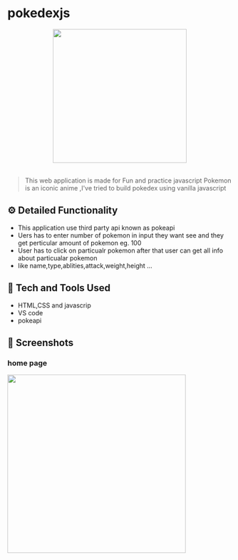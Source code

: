 # pokedexjs
<div align="center">
  <img width="300px" src="https://icons-for-free.com/iconfiles/png/512/pikachu+pokeball+pokemon+icon-1320184857556086253.png"/>
</div>
<br>

> This web application is made for Fun and practice javascript
> Pokemon is an iconic anime ,I've tried to build pokedex using vanilla javascript

## ⚙️ Detailed Functionality
* This application use third party api known as pokeapi
* Uers has to enter number  of pokemon in input they want see and they get perticular amount of pokemon eg. 100
* User has to click on particualr pokemon after that user can get all info about particualar pokemon
* like name,type,ablities,attack,weight,height ...
 
## 🚀 Tech and Tools Used

* HTML,CSS and javascrip
* VS code
* pokeapi


## 📸 Screenshots
### home page
<img src="node-dancejs.herokuapp.com_.png" width='400px' height="auto">
